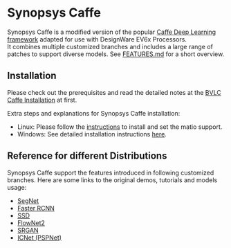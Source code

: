 Synopsys Caffe  
==============  
  
Synopsys Caffe is a modified version of the popular [Caffe Deep Learning framework](http://caffe.berkeleyvision.org/) adapted for use with DesignWare EV6x Processors.  
It combines multiple customized branches and includes a large range of patches to support diverse models. See [FEATURES.md](https://github.com/foss-for-synopsys-dwc-arc-processors/synopsys-caffe/blob/master/FEATURES.md) for a short overview.  
  
Installation  
------------  
Please check out the prerequisites and read the detailed notes at the [BVLC Caffe Installation](http://caffe.berkeleyvision.org/installation.html) at first.  
  
Extra steps and explanations for Synopsys Caffe installation:  
- Linux: Please follow the [instructions](https://github.com/foss-for-synopsys-dwc-arc-processors/synopsys-caffe/commit/10169e55f4d460c52067792d5f36b9113fa9a705#comments) to install and set the matio support.  
- Windows: See detailed installation instructions [here](https://github.com/BVLC/caffe/blob/windows/README.md).  
  
Reference for different Distributions  
-------------------------------------  
Synopsys Caffe support the features introduced in following customized branches. Here are some links to the original demos, tutorials and models usage:  
- [SegNet](https://github.com/alexgkendall/caffe-segnet)  
- [Faster RCNN](https://github.com/rbgirshick/py-faster-rcnn)  
- [SSD](https://github.com/weiliu89/caffe/tree/ssd)  
- [FlowNet2](https://github.com/lmb-freiburg/flownet2)  
- [SRGAN](https://github.com/ShenghaiRong/caffe_srgan)  
- [ICNet (PSPNet)](https://github.com/hszhao/ICNet)  
